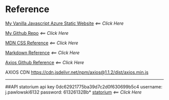 # Reference

[My Vanilla Javascript Azure Static Website](https://jolly-tree-09d677910.4.azurestaticapps.net/) *<== Click Here*

[My Github Repo](https://github.com/pawlowski6132/my-first-static-web-app2/tree/main/src) *<== Click Here*

[MDN CSS Reference](https://developer.mozilla.org) *<== Click Here*

[Markdown Reference](https://www.markdownguide.org/basic-syntax) *<== Click Here*

[Axios Github Reference](https://github.com/axios/axios#installing) *<== Click Here*

AXIOS CDN
https://cdn.jsdelivr.net/npm/axios@1.1.2/dist/axios.min.js

***
##API
statorium api key 0dc62921775ba39d7c2d0f630699b5c4
username: j.pawlowski6132
password: 61326132Bb*
[statorium](https://statorium.com/) *<== Click Here*


